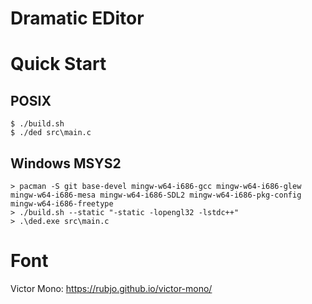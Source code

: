 # Dramatic EDitor

# Quick Start 

## POSIX

```console
$ ./build.sh
$ ./ded src\main.c
```

## Windows MSYS2

```Msys2 console
> pacman -S git base-devel mingw-w64-i686-gcc mingw-w64-i686-glew mingw-w64-i686-mesa mingw-w64-i686-SDL2 mingw-w64-i686-pkg-config mingw-w64-i686-freetype
> ./build.sh --static "-static -lopengl32 -lstdc++"
> .\ded.exe src\main.c
```

# Font

Victor Mono: https://rubjo.github.io/victor-mono/
